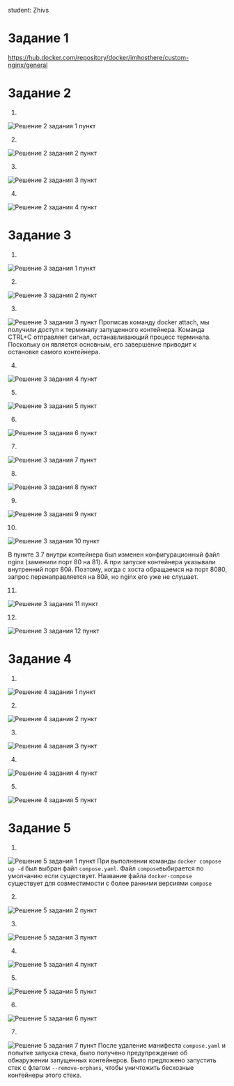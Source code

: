 student: Zhivs
# Задание 1
https://hub.docker.com/repository/docker/imhosthere/custom-nginx/general

# Задание 2
1.
![Решение 2 задания 1 пункт](./images/task2_1.png)

2.
![Решение 2 задания 2 пункт](./images/task2_2.png)

3.
![Решение 2 задания 3 пункт](./images/task2_3.png)

4.
![Решение 2 задания 4 пункт](./images/task2_4.png)

# Задание 3
1.
![Решение 3 задания 1 пункт](./images/task3_1.png)

2.
![Решение 3 задания 2 пункт](./images/task3_2.png)

3.
![Решение 3 задания 3 пункт](./images/task3_3.png)
Прописав команду docker attach, мы получили доступ к терминалу запущенного контейнера. Команда CTRL+C отправляет сигнал, останавливающий процесс терминала. Поскольку он является основным, его завершение приводит к остановке самого контейнера.

4.
![Решение 3 задания 4 пункт](./images/task3_4.png)

5.
![Решение 3 задания 5 пункт](./images/task3_5.png)

6.
![Решение 3 задания 6 пункт](./images/task3_6.png)

7.
![Решение 3 задания 7 пункт](./images/task3_7.png)

8.
![Решение 3 задания 8 пункт](./images/task3_8.png)

9.
![Решение 3 задания 9 пункт](./images/task3_9.png)

10.
![Решение 3 задания 10 пункт](./images/task3_10.png)

В пункте 3.7 внутри контейнера был изменен конфигурационный файл nginx (заменили порт 80 на 81). А при запуске контейнера указывали внутренний порт 80й. Поэтому, когда с хоста обращаемся на порт 8080, запрос перенаправляется на 80й, но nginx его уже не слушает.

11.
![Решение 3 задания 11 пункт](./images/task3_11.png)

12.
![Решение 3 задания 12 пункт](./images/task3_12.png)

# Задание 4
1.
![Решение 4 задания 1 пункт](./images/task4_1.png)

2.
![Решение 4 задания 2 пункт](./images/task4_2.png)

3.
![Решение 4 задания 3 пункт](./images/task4_3.png)

4.
![Решение 4 задания 4 пункт](./images/task4_4.png)

5.
![Решение 4 задания 5 пункт](./images/task4_5.png)

# Задание 5
1.
![Решение 5 задания 1 пункт](./images/task5_1.png)
При выполнении команды `docker compose up -d` был выбран файл `compose.yaml`. Файл `compose`выбирается по умолчанию если существует. Название файла `docker-compose` существует для совместимости с более ранними версиями `compose`  

2. 
![Решение 5 задания 2 пункт](./images/task5_2.png)


3. 
![Решение 5 задания 3 пункт](./images/task5_3.png)

4. 
![Решение 5 задания 4 пункт](./images/task5_4.png)

5. 
![Решение 5 задания 5 пункт](./images/task5_5.png)

6. 
![Решение 5 задания 6 пункт](./images/task5_6.png)

7.
![Решение 5 задания 7 пункт](./images/task5_7.png)
После удаление манифеста `compose.yaml` и попытке запуска стека, было получено предупреждение об обнаружении запущенных контейнеров. Было предложено запустить стек с флагом `--remove-orphans`, чтобы уничтожить бесхозные контейнеры этого стека.